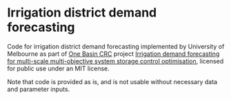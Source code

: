 # Irrigation district demand forecasting

Code for irrigation district demand forecasting implemented by University of Melbourne as part of [One Basin CRC](https://onebasin.com.au/) project [Irrigation demand forecasting for multi-scale multi-objective system storage control optimisation](https://onebasin.com.au/project/irrigation-demand-forecasting-for-multi-scale-multi-objective-system-storage-control-optimisation/), licensed for public use under an MIT license.

Note that code is provided as is, and is not usable without necessary data and parameter inputs. 
